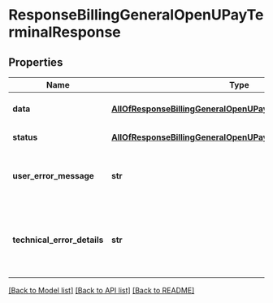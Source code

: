 # ResponseBillingGeneralOpenUPayTerminalResponse

## Properties
Name | Type | Description | Notes
------------ | ------------- | ------------- | -------------
**data** | [**AllOfResponseBillingGeneralOpenUPayTerminalResponseData**](AllOfResponseBillingGeneralOpenUPayTerminalResponseData.md) | API specific response data | [optional] 
**status** | [**AllOfResponseBillingGeneralOpenUPayTerminalResponseStatus**](AllOfResponseBillingGeneralOpenUPayTerminalResponseStatus.md) | Response status | [optional] 
**user_error_message** | **str** | Error message, in a user readable format | [optional] 
**technical_error_details** | **str** | Technical error details, let us know if you received this. | [optional] 

[[Back to Model list]](../README.md#documentation-for-models) [[Back to API list]](../README.md#documentation-for-api-endpoints) [[Back to README]](../README.md)

